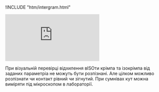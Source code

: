 !INCLUDE "htm/intergram.html"

![](https://chart.googleapis.com/chart?chs=180x180&amp;cht=qr&amp;chl=https://pp.vokov.tk/Візуальна-перевірка-накрімпування.html)

При візуальній перевірці відхилення вISOти крімпа та ізокрімпа від заданих параметріа не можуть бути розпізнані. Але цілком можливо розпізнати чи контакт рівний чи зігнутий. При сумнівах кут можна виміряти під мікроскопом в лабораторії.